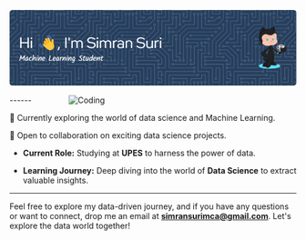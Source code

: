 ![MasterHead](https://github.com/SimranSuri30/SimranSuri30/blob/main/github-header-image.png)

<img align="right" alt="Coding" width="400" src="https://media.tenor.com/IF2JdxzmyN4AAAAi/coding-girl.gif">
------



🌱 Currently exploring the world of data science and Machine Learning.

👯 Open to collaboration on exciting data science projects.



- **Current Role:** Studying at **UPES** to harness the power of data.

- **Learning Journey:** Deep diving into the world of **Data Science** to extract valuable insights.
------


Feel free to explore my data-driven journey, and if you have any questions or want to connect, drop me an email at **simransurimca@gmail.com**. Let's explore the data world together!


